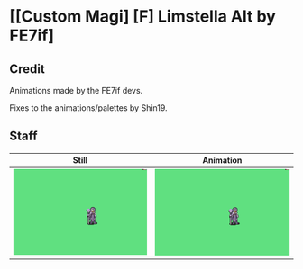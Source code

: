 # [\[Custom Magi\] \[F\] Limstella Alt by FE7if]

## Credit

Animations made by the FE7if devs.

Fixes to the animations/palettes by Shin19.
	
## Staff

| Still | Animation |
| :---: | :-------: |
| ![Staff still](./Staff_000.png) | ![Staff animation](./Staff.gif) |
